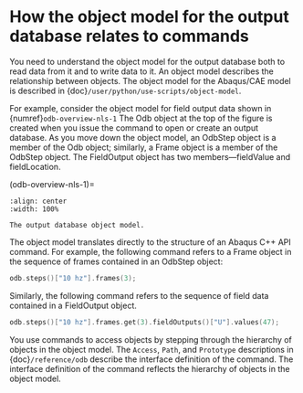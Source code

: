 # How the object model for the output database relates to commands

You need to understand the object model for the output database both to read data from it and to write data to it. An object model describes the relationship between objects. The object model for the Abaqus/CAE model is described in {doc}`/user/python/use-scripts/object-model`.

For example, consider the object model for field output data shown in {numref}`odb-overview-nls-1` The Odb object at the top of the figure is created when you issue the command to open or create an output database. As you move down the object model, an OdbStep object is a member of the Odb object; similarly, a Frame object is a member of the OdbStep object. The FieldOutput object has two members—fieldValue and fieldLocation.

(odb-overview-nls-1)=

```{figure} /images/odb-overview-nls.png
:align: center
:width: 100%

The output database object model.
```

The object model translates directly to the structure of an Abaqus C++ API command. For example, the following command refers to a Frame object in the sequence of frames contained in an OdbStep object:

```c++
odb.steps()["10 hz"].frames(3);
```

Similarly, the following command refers to the sequence of field data contained in a FieldOutput object.

```c++
odb.steps()["10 hz"].frames.get(3).fieldOutputs()["U"].values(47);
```

You use commands to access objects by stepping through the hierarchy of objects in the object model. The `Access`, `Path`, and `Prototype` descriptions in {doc}`/reference/odb` describe the interface definition of the command. The interface definition of the command reflects the hierarchy of objects in the object model.
